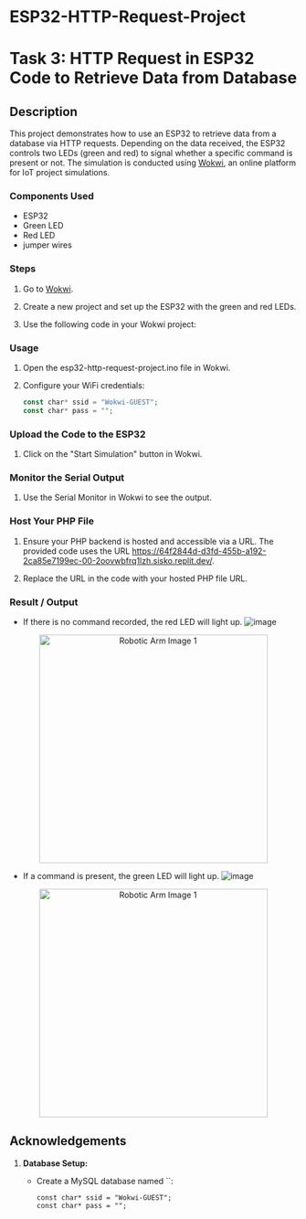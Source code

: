 # ESP32-HTTP-Request-Project

# Task 3: HTTP Request in ESP32 Code to Retrieve Data from Database

## Description
This project demonstrates how to use an ESP32 to retrieve data from a database via HTTP requests. Depending on the data received, the ESP32 controls two LEDs (green and red) to signal whether a specific command is present or not. The simulation is conducted using [Wokwi](https://wokwi.com/), an online platform for IoT project simulations.

### Components Used
* ESP32 
* Green LED
* Red LED
* jumper wires

### Steps
1. Go to [Wokwi](https://wokwi.com/).

2. Create a new project and set up the ESP32 with the green and red LEDs.

3. Use the following code in your Wokwi project:

### Usage

1. Open the esp32-http-request-project.ino file in Wokwi.

2. Configure your WiFi credentials:
     ```php
     const char* ssid = "Wokwi-GUEST";
     const char* pass = "";
     ```

### Upload the Code to the ESP32

1. Click on the "Start Simulation" button in Wokwi.

### Monitor the Serial Output

1. Use the Serial Monitor in Wokwi to see the output.

### Host Your PHP File
1. Ensure your PHP backend is hosted and accessible via a URL. The provided code uses the URL https://64f2844d-d3fd-455b-a192-2ca85e7199ec-00-2oovwbfrq1lzh.sisko.replit.dev/.

3. Replace the URL in the code with your hosted PHP file URL.


### Result / Output

* If there is no command recorded, the red LED will light up.
![image](https://github.com/user-attachments/assets/229d0096-ac6d-49be-a7da-b8c44a451121)

<p align="center">
  <img src="https://github.com/user-attachments/assets/229d0096-ac6d-49be-a7da-b8c44a451121" alt="Robotic Arm Image 1" width="400" height="400">
</p>

* If a command is present, the green LED will light up.
![image](https://github.com/user-attachments/assets/795f407d-fb1f-4bb7-a489-0a622a6f88de)


<p align="center">
  <img src="https://github.com/user-attachments/assets/795f407d-fb1f-4bb7-a489-0a622a6f88de" alt="Robotic Arm Image 1" width="400" height="400">
</p>


## Acknowledgements






1. **Database Setup:**

   - Create a MySQL database named ``:
     ```
     const char* ssid = "Wokwi-GUEST";
     const char* pass = "";
     ```


